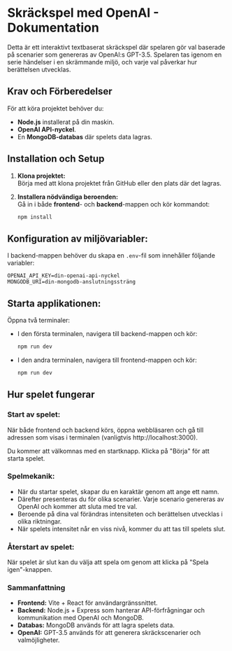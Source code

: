 # **Skräckspel med OpenAI - Dokumentation**

Detta är ett interaktivt textbaserat skräckspel där spelaren gör val baserade på scenarier som genereras av OpenAI:s GPT-3.5. Spelaren tas igenom en serie händelser i en skrämmande miljö, och varje val påverkar hur berättelsen utvecklas.

## **Krav och Förberedelser**
För att köra projektet behöver du:
- **Node.js** installerat på din maskin.
- **OpenAI API-nyckel**.
- En **MongoDB-databas** där spelets data lagras.

## **Installation och Setup**

1. **Klona projektet:**  
   Börja med att klona projektet från GitHub eller den plats där det lagras.

2. **Installera nödvändiga beroenden:**  
   Gå in i både **frontend**- och **backend**-mappen och kör kommandot:

   ```bash
   npm install
   ```

 ## **Konfiguration av miljövariabler:**

I backend-mappen behöver du skapa en `.env`-fil som innehåller följande variabler:

```plaintext
OPENAI_API_KEY=din-openai-api-nyckel
MONGODB_URI=din-mongodb-anslutningssträng
```

## **Starta applikationen:**

Öppna två terminaler:

- I den första terminalen, navigera till backend-mappen och kör:

  ```bash
  npm run dev

- I den andra terminalen, navigera till frontend-mappen och kör:

  ```bash
  npm run dev

## **Hur spelet fungerar**

### **Start av spelet:**
När både frontend och backend körs, öppna webbläsaren och gå till adressen som visas i terminalen (vanligtvis http://localhost:3000).

Du kommer att välkomnas med en startknapp. Klicka på "Börja" för att starta spelet.

### **Spelmekanik:**
- När du startar spelet, skapar du en karaktär genom att ange ett namn.
- Därefter presenteras du för olika scenarier. Varje scenario genereras av OpenAI och kommer att sluta med tre val.
- Beroende på dina val förändras intensiteten och berättelsen utvecklas i olika riktningar.
- När spelets intensitet når en viss nivå, kommer du att tas till spelets slut.

### **Återstart av spelet:**
När spelet är slut kan du välja att spela om genom att klicka på "Spela igen"-knappen.

### **Sammanfattning**
- **Frontend:** Vite + React för användargränssnittet.
- **Backend:** Node.js + Express som hanterar API-förfrågningar och kommunikation med OpenAI och MongoDB.
- **Databas:** MongoDB används för att lagra spelets data.
- **OpenAI:** GPT-3.5 används för att generera skräckscenarier och valmöjligheter.
